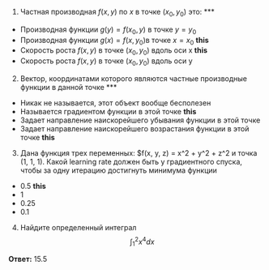 1. Частная производная $f(x, y)$ по $x$ в точке $(x_0, y_0)$ это: ***

- Производная функции $g(y) = f(x_0, y)$ в точке $y = y_0$
- Производная функции $g(x) = f(x, y_0)$в точке $x = x_0$   **this**
- Скорость роста $f(x,y)$ в точке $(x_0, y_0)$ вдоль оси x **this**
- Скорость роста $f(x,y)$ в точке $(x_0, y_0)$ вдоль оси y

2. Вектор, координатами которого являются частные производные функции в данной точке ***

- Никак не называется, этот объект вообще бесполезен
- Называется градиентом функции в этой точке **this**
- Задает направление наискорейшего убывания функции в этой точке
- Задает направление наискорейшего возрастания функции в этой точке **this**

3. Дана функция трех переменных: $f(x, y, z) = x^2 + y^2 + z^2  и точка (1, 1, 1). Какой learning rate должен быть у градиентного спуска, чтобы за одну итерацию достигнуть минимума функции
- 0.5   **this**
- 1
- 0.25
- 0.1

4. Найдите определенный интеграл 
$$\int_1^2x^4dx$$

**Ответ:** 15.5